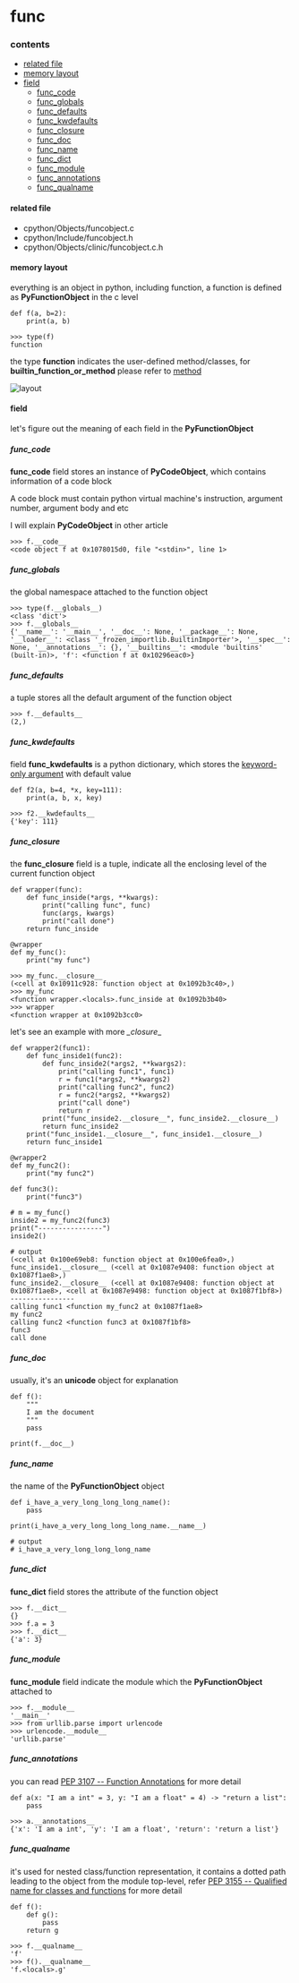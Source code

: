 # func

### contents

* [related file](#related-file)
* [memory layout](#memory-layout)
* [field](#field)
    * [func_code](#func_code)
    * [func_globals](#func_globals)
    * [func_defaults](#func_defaults)
    * [func_kwdefaults](#func_kwdefaults)
    * [func_closure](#func_closure)
    * [func_doc](#func_doc)
    * [func_name](#func_name)
    * [func_dict](#func_dict)
    * [func_module](#func_module)
    * [func_annotations](#func_annotations)
    * [func_qualname](#func_qualname)

#### related file
* cpython/Objects/funcobject.c
* cpython/Include/funcobject.h
* cpython/Objects/clinic/funcobject.c.h

#### memory layout

everything is an object in python, including function, a function is defined as **PyFunctionObject** in the c level

    def f(a, b=2):
        print(a, b)

    >>> type(f)
    function

the type **function** indicates the user-defined method/classes, for **builtin_function_or_method** please refer to [method](https://github.com/zpoint/CPython-Internals/blob/master/BasicObject/method/method.md)

![layout](https://github.com/zpoint/CPython-Internals/blob/master/BasicObject/func/layout.png)

#### field

let's figure out the meaning of each field in the **PyFunctionObject**

##### func_code

**func_code** field stores an instance of **PyCodeObject**, which contains information of a code block

A code block must contain python virtual machine's instruction, argument number, argument
body and etc

I will explain **PyCodeObject** in other article

    >>> f.__code__
    <code object f at 0x1078015d0, file "<stdin>", line 1>

##### func_globals

the global namespace attached to the function object

    >>> type(f.__globals__)
    <class 'dict'>
    >>> f.__globals__
    {'__name__': '__main__', '__doc__': None, '__package__': None, '__loader__': <class '_frozen_importlib.BuiltinImporter'>, '__spec__': None, '__annotations__': {}, '__builtins__': <module 'builtins' (built-in)>, 'f': <function f at 0x10296eac0>}

##### func_defaults

a tuple stores all the default argument of the function object

    >>> f.__defaults__
    (2,)

##### func_kwdefaults

field **func_kwdefaults** is a python dictionary, which stores the [keyword-only argument](https://www.python.org/dev/peps/pep-3102/) with default value

    def f2(a, b=4, *x, key=111):
        print(a, b, x, key)

    >>> f2.__kwdefaults__
    {'key': 111}

##### func_closure

the **func_closure** field is a tuple, indicate all the enclosing level of the current function object

    def wrapper(func):
        def func_inside(*args, **kwargs):
            print("calling func", func)
            func(args, kwargs)
            print("call done")
        return func_inside

    @wrapper
    def my_func():
        print("my func")

    >>> my_func.__closure__
    (<cell at 0x10911c928: function object at 0x1092b3c40>,)
    >>> my_func
    <function wrapper.<locals>.func_inside at 0x1092b3b40>
    >>> wrapper
    <function wrapper at 0x1092b3cc0>

let's see an example with more _\_closure_\_


    def wrapper2(func1):
        def func_inside1(func2):
            def func_inside2(*args2, **kwargs2):
                print("calling func1", func1)
                r = func1(*args2, **kwargs2)
                print("calling func2", func2)
                r = func2(*args2, **kwargs2)
                print("call done")
                return r
            print("func_inside2.__closure__", func_inside2.__closure__)
            return func_inside2
        print("func_inside1.__closure__", func_inside1.__closure__)
        return func_inside1

    @wrapper2
    def my_func2():
        print("my func2")

    def func3():
        print("func3")

    # m = my_func()
    inside2 = my_func2(func3)
    print("----------------")
    inside2()

    # output
    (<cell at 0x100e69eb8: function object at 0x100e6fea0>,)
    func_inside1.__closure__ (<cell at 0x1087e9408: function object at 0x1087f1ae8>,)
    func_inside2.__closure__ (<cell at 0x1087e9408: function object at 0x1087f1ae8>, <cell at 0x1087e9498: function object at 0x1087f1bf8>)
    ----------------
    calling func1 <function my_func2 at 0x1087f1ae8>
    my func2
    calling func2 <function func3 at 0x1087f1bf8>
    func3
    call done


##### func_doc

usually, it's an **unicode** object for explanation

    def f():
        """
        I am the document
        """
        pass

    print(f.__doc__)

##### func_name

the name of the **PyFunctionObject** object

    def i_have_a_very_long_long_long_name():
        pass

    print(i_have_a_very_long_long_long_name.__name__)

    # output
    # i_have_a_very_long_long_long_name

##### func_dict

**func_dict** field stores the attribute of the function object

    >>> f.__dict__
    {}
    >>> f.a = 3
    >>> f.__dict__
    {'a': 3}

##### func_module

**func_module** field indicate the module which the **PyFunctionObject** attached to

    >>> f.__module__
    '__main__'
    >>> from urllib.parse import urlencode
    >>> urlencode.__module__
    'urllib.parse'

##### func_annotations

you can read [PEP 3107 -- Function Annotations](https://www.python.org/dev/peps/pep-3107/) for more detail

    def a(x: "I am a int" = 3, y: "I am a float" = 4) -> "return a list":
        pass

    >>> a.__annotations__
    {'x': 'I am a int', 'y': 'I am a float', 'return': 'return a list'}

##### func_qualname

it's used for nested class/function representation, it contains a dotted path leading to the object from the module top-level, refer [PEP 3155 -- Qualified name for classes and functions](https://www.python.org/dev/peps/pep-3155/) for more detail

    def f():
        def g():
            pass
        return g

    >>> f.__qualname__
    'f'
    >>> f().__qualname__
    'f.<locals>.g'


